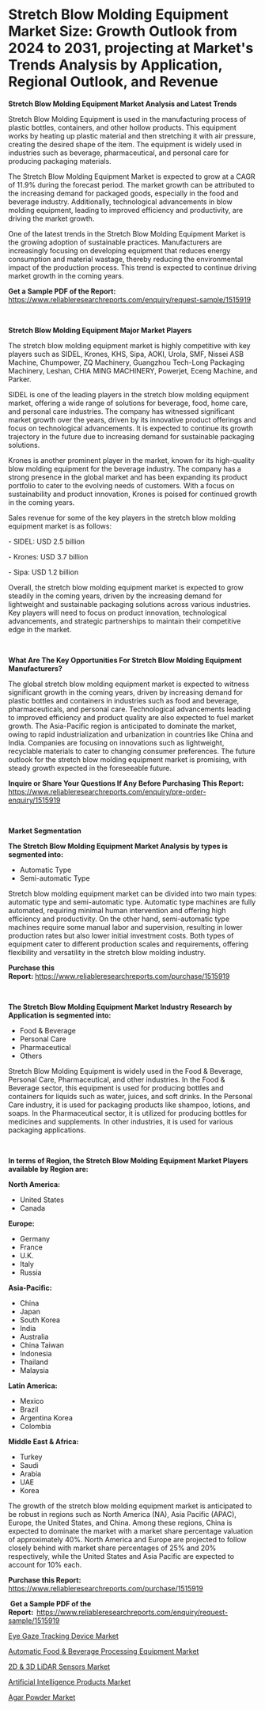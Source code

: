 <p><h1>Stretch Blow Molding Equipment Market Size: Growth Outlook from 2024 to 2031, projecting at Market's Trends Analysis by Application, Regional Outlook, and Revenue</h1></p><p><strong>Stretch Blow Molding Equipment Market Analysis and Latest Trends</strong></p>
<p><p>Stretch Blow Molding Equipment is used in the manufacturing process of plastic bottles, containers, and other hollow products. This equipment works by heating up plastic material and then stretching it with air pressure, creating the desired shape of the item. The equipment is widely used in industries such as beverage, pharmaceutical, and personal care for producing packaging materials.</p><p>The Stretch Blow Molding Equipment Market is expected to grow at a CAGR of 11.9% during the forecast period. The market growth can be attributed to the increasing demand for packaged goods, especially in the food and beverage industry. Additionally, technological advancements in blow molding equipment, leading to improved efficiency and productivity, are driving the market growth.</p><p>One of the latest trends in the Stretch Blow Molding Equipment Market is the growing adoption of sustainable practices. Manufacturers are increasingly focusing on developing equipment that reduces energy consumption and material wastage, thereby reducing the environmental impact of the production process. This trend is expected to continue driving market growth in the coming years.</p></p>
<p><strong>Get a Sample PDF of the Report:&nbsp;</strong> <a href="https://www.reliableresearchreports.com/enquiry/request-sample/1515919">https://www.reliableresearchreports.com/enquiry/request-sample/1515919</a></p>
<p>&nbsp;</p>
<p><strong>Stretch Blow Molding Equipment Major Market Players</strong></p>
<p><p>The stretch blow molding equipment market is highly competitive with key players such as SIDEL, Krones, KHS, Sipa, AOKI, Urola, SMF, Nissei ASB Machine, Chumpower, ZQ Machinery, Guangzhou Tech-Long Packaging Machinery, Leshan, CHIA MING MACHINERY, Powerjet, Eceng Machine, and Parker. </p><p>SIDEL is one of the leading players in the stretch blow molding equipment market, offering a wide range of solutions for beverage, food, home care, and personal care industries. The company has witnessed significant market growth over the years, driven by its innovative product offerings and focus on technological advancements. It is expected to continue its growth trajectory in the future due to increasing demand for sustainable packaging solutions.</p><p>Krones is another prominent player in the market, known for its high-quality blow molding equipment for the beverage industry. The company has a strong presence in the global market and has been expanding its product portfolio to cater to the evolving needs of customers. With a focus on sustainability and product innovation, Krones is poised for continued growth in the coming years.</p><p>Sales revenue for some of the key players in the stretch blow molding equipment market is as follows:</p><p>- SIDEL: USD 2.5 billion</p><p>- Krones: USD 3.7 billion</p><p>- Sipa: USD 1.2 billion</p><p>Overall, the stretch blow molding equipment market is expected to grow steadily in the coming years, driven by the increasing demand for lightweight and sustainable packaging solutions across various industries. Key players will need to focus on product innovation, technological advancements, and strategic partnerships to maintain their competitive edge in the market.</p></p>
<p>&nbsp;</p>
<p><strong>What Are The Key Opportunities For Stretch Blow Molding Equipment Manufacturers?</strong></p>
<p><p>The global stretch blow molding equipment market is expected to witness significant growth in the coming years, driven by increasing demand for plastic bottles and containers in industries such as food and beverage, pharmaceuticals, and personal care. Technological advancements leading to improved efficiency and product quality are also expected to fuel market growth. The Asia-Pacific region is anticipated to dominate the market, owing to rapid industrialization and urbanization in countries like China and India. Companies are focusing on innovations such as lightweight, recyclable materials to cater to changing consumer preferences. The future outlook for the stretch blow molding equipment market is promising, with steady growth expected in the foreseeable future.</p></p>
<p><strong>Inquire or Share Your Questions If Any Before Purchasing This Report:</strong> <a href="https://www.reliableresearchreports.com/enquiry/pre-order-enquiry/1515919">https://www.reliableresearchreports.com/enquiry/pre-order-enquiry/1515919</a></p>
<p>&nbsp;</p>
<p><strong>Market Segmentation</strong></p>
<p><strong>The Stretch Blow Molding Equipment Market Analysis by types is segmented into:</strong></p>
<p><ul><li>Automatic Type</li><li>Semi-automatic Type</li></ul></p>
<p><p>Stretch blow molding equipment market can be divided into two main types: automatic type and semi-automatic type. Automatic type machines are fully automated, requiring minimal human intervention and offering high efficiency and productivity. On the other hand, semi-automatic type machines require some manual labor and supervision, resulting in lower production rates but also lower initial investment costs. Both types of equipment cater to different production scales and requirements, offering flexibility and versatility in the stretch blow molding industry.</p></p>
<p><strong>Purchase this Report:&nbsp;</strong><a href="https://www.reliableresearchreports.com/purchase/1515919">https://www.reliableresearchreports.com/purchase/1515919</a></p>
<p>&nbsp;</p>
<p><strong>The Stretch Blow Molding Equipment Market Industry Research by Application is segmented into:</strong></p>
<p><ul><li>Food & Beverage</li><li>Personal Care</li><li>Pharmaceutical</li><li>Others</li></ul></p>
<p><p>Stretch Blow Molding Equipment is widely used in the Food & Beverage, Personal Care, Pharmaceutical, and other industries. In the Food & Beverage sector, this equipment is used for producing bottles and containers for liquids such as water, juices, and soft drinks. In the Personal Care industry, it is used for packaging products like shampoo, lotions, and soaps. In the Pharmaceutical sector, it is utilized for producing bottles for medicines and supplements. In other industries, it is used for various packaging applications.</p></p>
<p>&nbsp;</p>
<p><strong>In terms of Region, the Stretch Blow Molding Equipment Market Players available by Region are:</strong></p>
<p>
    <p> <strong> North America: </strong>
        <ul>
            <li>United States</li>
            <li>Canada</li>
        </ul>
        </p> 
    <p> <strong> Europe: </strong>
        <ul>
            <li>Germany</li>
            <li>France</li>
            <li>U.K.</li>
            <li>Italy</li>
            <li>Russia</li>
        </ul>
        </p> 
    <p> <strong> Asia-Pacific: </strong>
        <ul>
            <li>China</li>
            <li>Japan</li>
            <li>South Korea</li>
            <li>India</li>
            <li>Australia</li>
            <li>China Taiwan</li>
            <li>Indonesia</li>
            <li>Thailand</li>
            <li>Malaysia</li>
        </ul>
        </p> 
    <p> <strong> Latin America: </strong>
        <ul>
            <li>Mexico</li>
            <li>Brazil</li>
            <li>Argentina Korea</li>
            <li>Colombia</li>
        </ul>
        </p> 
    <p> <strong> Middle East & Africa: </strong>
        <ul>
            <li>Turkey</li>
            <li>Saudi</li>
            <li>Arabia</li>
            <li>UAE</li>
            <li>Korea</li>
        </ul>
    </p>
    </p>
<p><p>The growth of the stretch blow molding equipment market is anticipated to be robust in regions such as North America (NA), Asia Pacific (APAC), Europe, the United States, and China. Among these regions, China is expected to dominate the market with a market share percentage valuation of approximately 40%. North America and Europe are projected to follow closely behind with market share percentages of 25% and 20% respectively, while the United States and Asia Pacific are expected to account for 10% each.</p></p>
<p><strong>Purchase this Report: </strong><a href="https://www.reliableresearchreports.com/purchase/1515919">https://www.reliableresearchreports.com/purchase/1515919</a></p>
<p>&nbsp;<strong>Get a Sample PDF of the Report:&nbsp;&nbsp;</strong><a href="https://www.reliableresearchreports.com/enquiry/request-sample/1515919">https://www.reliableresearchreports.com/enquiry/request-sample/1515919</a></p>
<p><strong></strong></p>
<p><p><a href="https://github.com/mancsybtousav/Market-Research-Report-List-1/blob/main/eye-gaze-tracking-device-market.md">Eye Gaze Tracking Device Market</a></p><p><a href="https://iodized-pantydraco-05c.notion.site/Automatic-Food-Beverage-Processing-Equipment-Market-Size-and-Examines-its-Market-Scope-with-a-Pr-5bc5f730c964498a8d18053429f1c278">Automatic Food & Beverage Processing Equipment Market</a></p><p><a href="https://noble-drawer-34c.notion.site/2D-3D-LiDAR-Sensors-Market-Size-Market-Share-and-Global-Market-Analysis-Report-2024-2031-2fd47447311d4ebb96dc36b56aba554d">2D & 3D LiDAR Sensors Market</a></p><p><a href="https://view.publitas.com/reportprime-1/artificial-intelligence-products-market-size-growth-and-forecast-from-2024-2031/">Artificial Intelligence Products Market</a></p><p><a href="https://view.publitas.com/reportprime-1/agar-powder-market-size-share-trends-analysis-report-by-material-by-type-by-end-user-by-region-and-segment-forecasts-2024-2031/">Agar Powder Market</a></p></p>